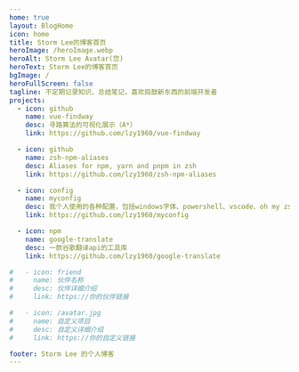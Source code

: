 ```yaml
---
home: true
layout: BlogHome
icon: home
title: Storm Lee的博客首页
heroImage: /heroImage.webp
heroAlt: Storm Lee Avatar(您)
heroText: Storm Lee的博客首页
bgImage: /
heroFullScreen: false
tagline: 不定期记录知识、总结笔记，喜欢捣鼓新东西的前端开发者
projects:
  - icon: github
    name: vue-findway
    desc: 寻路算法的可视化展示（A*）
    link: https://github.com/lzy1960/vue-findway

  - icon: github
    name: zsh-npm-aliases
    desc: Aliases for npm, yarn and pnpm in zsh
    link: https://github.com/lzy1960/zsh-npm-aliases

  - icon: config
    name: myconfig
    desc: 我个人使用的各种配置，包括windows字体、powershell、vscode、oh my zsh、oh my posh、starship
    link: https://github.com/lzy1960/myconfig

  - icon: npm
    name: google-translate
    desc: 一款谷歌翻译api的工具库
    link: https://github.com/lzy1960/google-translate

#   - icon: friend
#     name: 伙伴名称
#     desc: 伙伴详细介绍
#     link: https://你的伙伴链接

#   - icon: /avatar.jpg
#     name: 自定义项目
#     desc: 自定义详细介绍
#     link: https://你的自定义链接

footer: Storm Lee 的个人博客
---
```

